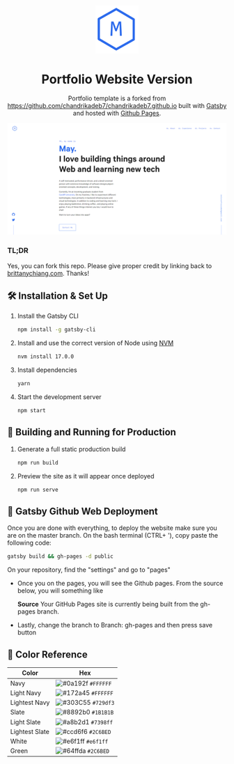 <div align="center">
  <img alt="Logo" src="https://github.com/reicraftscodes/reicraftscodes.github.io/blob/master/src/images/logo.png" width="100" />
</div>
<h1 align="center">
  Portfolio Website Version
</h1>
<p align="center">
Portfolio template is a forked from <a href="https://github.com/chandrikadeb7/chandrikadeb7.github.io" target="_blank">https://github.com/chandrikadeb7/chandrikadeb7.github.io</a> built with <a href="https://www.gatsbyjs.org/" target="_blank">Gatsby</a> and hosted with <a href="https://pages.github.com/" target="_blank">Github Pages</a>.
</p>

<div align="center">
  <img alt="Demo" src="https://github.com/reicraftscodes/reicraftscodes.github.io/blob/master/src/images/demo.png" />
</div>

### TL;DR

Yes, you can fork this repo. Please give proper credit by linking back to [brittanychiang.com](https://brittanychiang.com). Thanks!

## 🛠 Installation & Set Up

1. Install the Gatsby CLI

   ```sh
   npm install -g gatsby-cli
   ```

2. Install and use the correct version of Node using [NVM](https://github.com/nvm-sh/nvm)

   ```sh
   nvm install 17.0.0
   ```

3. Install dependencies

   ```sh
   yarn
   ```

4. Start the development server

   ```sh
   npm start
   ```

## 🚀 Building and Running for Production

1. Generate a full static production build

   ```sh
   npm run build
   ```

1. Preview the site as it will appear once deployed

   ```sh
   npm run serve
   ```

## 🌟 Gatsby Github Web Deployment
 
 Once you are done with everything, to deploy the website make sure you are on the master branch. On the bash terminal (CTRL+ '), copy paste the following code:

```sh
gatsby build && gh-pages -d public
```

On your repository, find the "settings" and go to "pages"

- Once you on the pages, you will see the Github pages. From the source below, you will something like

   **Source**
   Your GitHub Pages site is currently being built from the gh-pages branch.


- Lastly, change the branch to Branch: gh-pages and then press save button
  

## 🎨 Color Reference

| Color          | Hex                                                                |
| -------------- | ------------------------------------------------------------------ |
| Navy           | ![#0a192f](https://via.placeholder.com/10/FFFFFF?text=+) `#FFFFFF` |
| Light Navy     | ![#172a45](https://via.placeholder.com/10/FFFFFF?text=+) `#FFFFFF` |
| Lightest Navy  | ![#303C55](https://via.placeholder.com/10/729df3?text=+) `#729df3` |
| Slate          | ![#8892b0](https://via.placeholder.com/10/1B1B1B?text=+) `#1B1B1B` |
| Light Slate    | ![#a8b2d1](https://via.placeholder.com/10/7398ff?text=+) `#7398ff` |
| Lightest Slate | ![#ccd6f6](https://via.placeholder.com/10/2C6BED?text=+) `#2C6BED` |
| White          | ![#e6f1ff](https://via.placeholder.com/10/e6f1ff?text=+) `#e6f1ff` |
| Green          | ![#64ffda](https://via.placeholder.com/10/2C6BED?text=+) `#2C6BED` |
